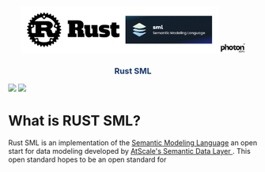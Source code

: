 <p align="center"><img src="https://raw.githubusercontent.com/photon-data/rust-sml/refs/heads/main/docs/assets/rust-sml.png" width="400">
<img src="https://raw.githubusercontent.com/photon-data/Confo/refs/heads/main/assets/logophoton.png" width="50">
</p>
<p align="center"></p>

<p align="center"><h3 style="color: #193967; text-align: center">Rust SML</h3></p>

<p align="center">

[//]: # (<a href="https://github.com/sambe-consulting/confo/actions/workflows/pytest-workflow.yml"><img src="https://github.com/sambe-consulting/confo/actions/workflows/pytest-workflow.yml/badge.svg"></a>)
<a href="https://houndci.com"><img src="https://img.shields.io/badge/Reviewed_by-Hound-8E64B0.svg"></a>
<a href="https://github.com/apache/zookeeper/blob/master/LICENSE.txt"><img src="https://img.shields.io/github/license/apache/zookeeper"></a>

</p>

# What is  RUST SML?
 Rust SML is an implementation of the [Semantic Modeling Language](https://github.com/semanticdatalayer/SML) an open start for data modeling developed by [AtScale's Semantic Data Layer ](https://github.com/semanticdatalayer). This open standard hopes to be an open standard for  